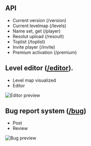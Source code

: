 ##  API

- Current version  (/version)
- Current levelmap (/levels)
- Name set, get (/player)
- Resolut upload (/resoult)
- Toplist (/toplist)
- Invite player (/invite)
- Premium activation (/premium)

## Level editor ([/editor](https://logistix-api.herokuapp.com/editor)).
- Level map visualized
- Editor

![Editor preview](../Documentation/editor_preview.png)

## Bug report system ([/bug](https://logistix-api.herokuapp.com/bug))
- Post
- Review

![Bug preview](../Documentation/bug_preview.png)

